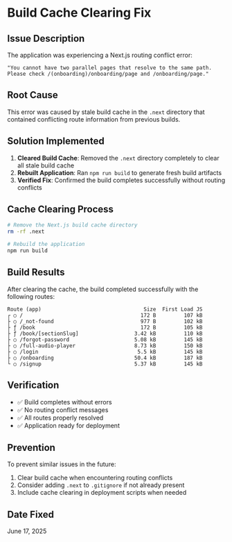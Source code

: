 
# Build Cache Clearing Fix

## Issue Description
The application was experiencing a Next.js routing conflict error:
```
"You cannot have two parallel pages that resolve to the same path. Please check /(onboarding)/onboarding/page and /onboarding/page."
```

## Root Cause
This error was caused by stale build cache in the `.next` directory that contained conflicting route information from previous builds.

## Solution Implemented
1. **Cleared Build Cache**: Removed the `.next` directory completely to clear all stale build cache
2. **Rebuilt Application**: Ran `npm run build` to generate fresh build artifacts
3. **Verified Fix**: Confirmed the build completes successfully without routing conflicts

## Cache Clearing Process
```bash
# Remove the Next.js build cache directory
rm -rf .next

# Rebuild the application
npm run build
```

## Build Results
After clearing the cache, the build completed successfully with the following routes:

```
Route (app)                                 Size  First Load JS
┌ ○ /                                      172 B         107 kB
├ ○ /_not-found                            977 B         102 kB
├ ƒ /book                                  172 B         105 kB
├ ƒ /book/[sectionSlug]                  3.42 kB         110 kB
├ ○ /forgot-password                     5.08 kB         145 kB
├ ○ /full-audio-player                   8.73 kB         150 kB
├ ○ /login                                5.5 kB         145 kB
├ ○ /onboarding                          50.4 kB         187 kB
└ ○ /signup                              5.37 kB         145 kB
```

## Verification
- ✅ Build completes without errors
- ✅ No routing conflict messages
- ✅ All routes properly resolved
- ✅ Application ready for deployment

## Prevention
To prevent similar issues in the future:
1. Clear build cache when encountering routing conflicts
2. Consider adding `.next` to `.gitignore` if not already present
3. Include cache clearing in deployment scripts when needed

## Date Fixed
June 17, 2025
